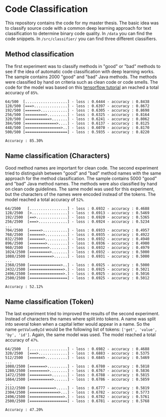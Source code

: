 # Code Classification

This repository contains the code for my master thesis. The basic idea was to 
classify source code with a common deep learning approach for text classification
to determine binary code quality. In `/data` you can find the code snippets. In
`/src/classifier/` you can find three different classifiers.

## Method classification
The first experiment was to classify methods in "good" or "bad" methods to see if 
the idea of automatic code classification with deep learning works. The sample
contains 2000 "good" and "bad" Java methods. The methods were classified by hand 
on criteria such as clean code or code smells. The code for the model was based 
on this [tensorflow tutorial](https://www.tensorflow.org/tutorials/text/text_classification_rnn)
an reached a total accuracy of `85%`.

```
64/500  [...................] - loss : 0.6444 - accuracy : 0.8438
128/500 [===>...............] - loss : 0.6397 - accuracy : 0.8672
192/500 [======>............] - loss : 0.6305 - accuracy : 0.8698
256/500 [=========>.........] - loss : 0.6325 - accuracy : 0.8164
320/500 [===========>.......] - loss : 0.6241 - accuracy : 0.8062
384/500 [==============>....] - loss : 0.6137 - accuracy : 0.8125
448/500 [================>..] - loss : 0.6070 - accuracy : 0.8170
500/500 [===================] - loss : 0.5935 - accuracy : 0.8220

Accuracy : 85.30%
``` 

## Name classification (Characters)
Good method names are important for clean code. The second experiment tried 
to distinguish between "good" and "bad" method names with the same approach 
for the method classification. The sample contains 5000 "good" and "bad" Java
method names. The methods were also classified by hand on clean code guidelines.
The same model was used for this experiment, but the characters of the names were
encoded instead of the tokens. The model reached a total accuracy of `52%`.

```
64/2500   [.................] - loss : 0.6932 - accuracy : 0.4688
128/2500  [>................] - loss : 0.6913 - accuracy : 0.5469
192/2500  [==>..............] - loss : 0.6920 - accuracy : 0.5365
256/2500  [===>.............] - loss : 0.6924 - accuracy : 0.5234
...
704/2500  [=====>...........] - loss : 0.6933 - accuracy : 0.4957
768/2500  [======>..........] - loss : 0.6935 - accuracy : 0.4922
832/2500  [======>..........] - loss : 0.6932 - accuracy : 0.4940
896/2500  [=======>.........] - loss : 0.6936 - accuracy : 0.4900
960/2500  [========>........] - loss : 0.6932 - accuracy : 0.4979
1024/2500 [=========>.......] - loss : 0.6932 - accuracy : 0.5000
1088/2500 [==========>......] - loss : 0.6931 - accuracy : 0.5000
...
2368/2500 [==============>..] - loss : 0.6925 - accuracy : 0.5000
2432/2500 [===============>.] - loss : 0.6925 - accuracy : 0.5021
2496/2500 [===============>.] - loss : 0.6925 - accuracy : 0.5016
2500/2500 [=================] - loss : 0.6925 - accuracy : 0.5012

Accuracy : 52.12%
```

## Name classification (Token)
The last experiment tried to improved the results of the second experiment.
Instead of characters the names where split into tokens. A name was split into
several token when a capital letter would appear in a name. So the name `getValueById`
would be the following list of tokens: `['get', 'value', 'by', 'id']`. Again, the same
model was used. The model reached a total accuracy of `47%`.

```
64/2500   [.................] - loss : 0.6982 - accuracy : 0.4688
320/2500  [===>.............] - loss : 0.6883 - accuracy : 0.5375
512/2500  [======>..........] - loss : 0.6845 - accuracy : 0.5469
...
1088/2500 [=======>.........] - loss : 0.6780 - accuracy : 0.5818
1280/2500 [========>........] - loss : 0.6767 - accuracy : 0.5836
1472/2500 [=========>.......] - loss : 0.6788 - accuracy : 0.5815
1664/2500 [==========>......] - loss : 0.6786 - accuracy : 0.5859
...
2112/2500 [===========>.....] - loss : 0.6777 - accuracy : 0.5819
2304/2500 [=============>...] - loss : 0.6782 - accuracy : 0.5773
2496/2500 [===============>.] - loss : 0.6782 - accuracy : 0.5761
2500/2500 [=================] - loss : 0.6781 - accuracy : 0.5768

Accuracy : 47.20%
```